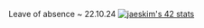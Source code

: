 Leave of absence ~ 22.10.24
[![jaeskim's 42 stats](https://badge42.herokuapp.com/api/stats/jhwang)](https://github.com/JaeSeoKim/badge42)
